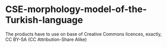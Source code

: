 # CSE-morphology-model-of-the-Turkish-language
The products have to use on base of Creative Commons licences, exactly, CC BY-SA (CC Attribution-Share Alike)
